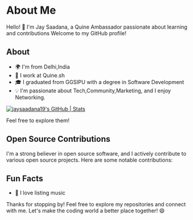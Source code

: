 # About Me

Hello! 👋 I'm Jay Saadana, a Quine Ambassador passionate about learning and contributions  Welcome to my GitHub profile!

## About

- 🌍 I'm from Delhi,India
- 💼 I work at Quine.sh
- 🎓 I graduated from GGSIPU with a degree in Software Development
- 💡 I'm passionate about Tech,Community,Marketing, and I enjoy Networking.

[![jaysaadana19's GitHub | Stats](https://stats.quine.sh/jaysaadana19/github?theme=dark)](https://quine.sh?utm_source=widgets&utm_campaign=jaysaadana19)


Feel free to explore them!

## Open Source Contributions

I'm a strong believer in open source software, and I actively contribute to various open source projects. Here are some notable contributions:

## Fun Facts

- 🎵 I love listing music


Thanks for stopping by! Feel free to explore my repositories and connect with me. Let's make the coding world a better place together! 😄
